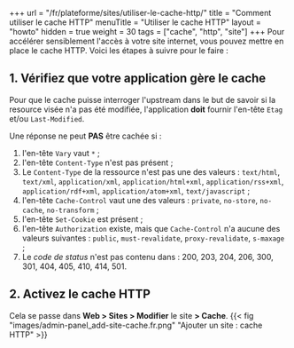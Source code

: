 +++
url = "/fr/plateforme/sites/utiliser-le-cache-http/"
title = "Comment utiliser le cache HTTP"
menuTitle = "Utiliser le cache HTTP"
layout = "howto"
hidden = true
weight = 30
tags = ["cache", "http", "site"]
+++
Pour accélérer sensiblement l'accès à votre site internet, vous pouvez mettre en place le cache HTTP. Voici les étapes à suivre pour le faire :

## 1. Vérifiez que votre application gère le cache

Pour que le cache puisse interroger l'upstream dans le but de savoir si la resource visée n'a pas été modifiée, l'application **doit** fournir l'en-tête `Etag` et/ou `Last-Modified`.

Une réponse ne peut **PAS** être cachée si :

1. l'en-tête `Vary` vaut  `*` ;
2. l'en-tête `Content-Type` n'est pas présent ;
3. Le `Content-Type` de la ressource n'est pas une des valeurs : `text/html`, `text/xml`, `application/xml`, `application/html+xml`, `application/rss+xml`, `application/rdf+xml`, `application/atom+xml`, `text/javascript` ;
4. l'en-tête `Cache-Control` vaut une des valeurs : `private`, `no-store`, `no-cache`, `no-transform` ;
5. l'en-tête `Set-Cookie` est présent ;
6. l'en-tête `Authorization` existe, mais que `Cache-Control` n'a aucune des valeurs suivantes : `public`, `must-revalidate`, `proxy-revalidate`, `s-maxage` ;
7. Le _code de status_ n'est pas contenu dans : 200, 203, 204, 206, 300, 301, 404, 405, 410, 414, 501.

## 2. Activez le cache HTTP

Cela se passe dans **Web > Sites > Modifier** le site **> Cache**.
{{< fig "images/admin-panel_add-site-cache.fr.png" "Ajouter un site : cache HTTP" >}}
